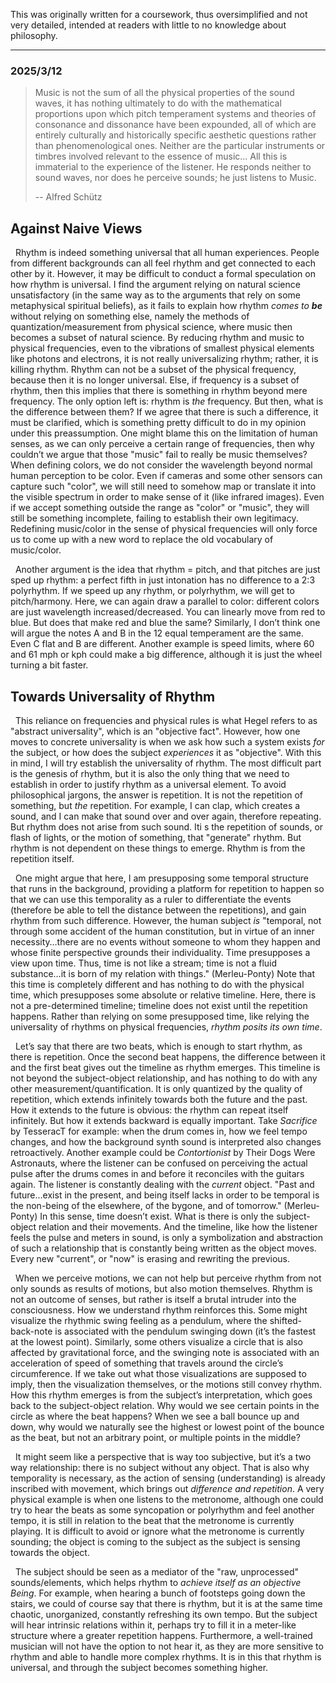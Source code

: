 This was originally written for a coursework, thus oversimplified and not very detailed, intended at readers with little to no knowledge about philosophy.

---
### 2025/3/12

>Music is not the sum of all the physical properties of the sound waves, it has nothing ultimately to do with the mathematical proportions upon which pitch temperament systems and theories of consonance and dissonance have been expounded, all of which are entirely culturally and historically specific aesthetic questions rather than phenomenological ones. Neither are the particular instruments or timbres involved relevant to the essence of music... All this is immaterial to the experience of the listener. He responds neither to sound waves, nor does he perceive sounds; he just listens to Music. 
>
>-- Alfred Schütz

## Against Naive Views
&nbsp;&nbsp;Rhythm is indeed something universal that all human experiences. People from different backgrounds can all feel rhythm and get connected to each other by it. However, it may be difficult to conduct a formal speculation on how rhythm is universal. I find the argument relying on natural science unsatisfactory (in the same way as to the arguments that rely on some metaphysical spiritual beliefs), as it fails to explain how rhythm *comes to **be*** without relying on something else, namely the methods of quantization/measurement from physical science, where music then becomes a subset of natural science. By reducing rhythm and music to physical frequencies, even to the vibrations of smallest physical elements like photons and electrons, it is not really universalizing rhythm; rather, it is killing rhythm. Rhythm can not be a subset of the physical frequency, because then it is no longer universal. Else, if frequency is a subset of rhythm, then this implies that there is something in rhythm beyond mere frequency. The only option left is: rhythm is *the* frequency. But then, what is the difference between them? If we agree that there is such a difference, it must be clarified, which is something pretty difficult to do in my opinion under this preassumption. One might blame this on the limitation of human senses, as we can only perceive a certain range of frequencies,  then why couldn’t we argue that those "music" fail to really be music themselves? When defining colors, we do not consider the wavelength beyond normal human perception to be color. Even if cameras and some other sensors can capture such "color", we will still need to somehow map or translate it into the visible spectrum in order to make sense of it (like infrared images). Even if we accept something outside the range as "color" or "music", they will still be something incomplete, failing to establish their own legitimacy. Redefining music/color in the sense of physical frequencies will only force us to come up with a new word to replace the old vocabulary of music/color. 

&nbsp;&nbsp;Another argument is the idea that rhythm = pitch, and that pitches are just sped up rhythm: a perfect fifth in just intonation has no difference to a 2:3 polyrhythm. If we speed up any rhythm, or polyrhythm, we will get to pitch/harmony. Here, we can again draw a parallel to color: different colors are just wavelength increased/decreased. You can linearly move from red to blue. But does that make red and blue the same? Similarly, I don’t think one will argue the notes A and B in the 12 equal temperament are the same. Even C flat and B are different. Another example is speed limits, where 60 and 61 mph or kph could make a big difference, although it is just the wheel turning a bit faster. 

## Towards Universality of Rhythm
&nbsp;&nbsp;This reliance on frequencies and physical rules is what Hegel refers to as "abstract universality", which is an "objective fact". However, how one moves to concrete universality is when we ask how such a system exists *for* the subject, or how does the subject *experiences* it as "objective". With this in mind, I will try establish the universality of rhythm. The most difficult part is the genesis of rhythm, but it is also the only thing that we need to establish in order to justify rhythm as a universal element. To avoid philosophical jargons, the answer is repetition. It is not the repetition of something, but *the* repetition. For example, I can clap, which creates a sound, and I can make that sound over and over again, therefore repeating. But rhythm does not arise from such sound. Iti s the repetition of sounds, or flash of lights, or the motion of something, that "generate" rhythm. But rhythm is not dependent on these things to emerge. Rhythm is from the repetition itself. 

&nbsp;&nbsp;One might argue that here, I am presupposing some temporal structure that runs in the background, providing a platform for repetition to happen so that we can use this temporality as a ruler to differentiate the events (therefore be able to tell the distance between the repetitions), and gain rhythm from such difference. However, the human subject *is* "temporal, not through some accident of the human constitution, but in virtue of an inner necessity…there are no events without someone to whom they happen and whose finite perspective grounds their individuality. Time presupposes a view upon time. Thus, time is not like a stream; time is not a fluid substance…it is born of my relation with things." (Merleu-Ponty) Note that this time is completely different and has nothing to do with the physical time, which presupposes some absolute or relative timeline. Here, there is not a pre-determined timeline; timeline does not exist until the repetition happens. Rather than relying on some presupposed time, like relying the universality of rhythms on physical frequencies, *rhythm posits its own time*.

&nbsp;&nbsp;Let’s say that there are two beats, which is enough to start rhythm, as there is repetition. Once the second beat happens, the difference between it and the first beat gives out the timeline as rhythm emerges. This timeline is not beyond the subject-object relationship, and has nothing to do with any other measurement/quantification. It is only quantized by the quality of repetition, which extends infinitely towards both the future and the past. How it extends to the future is obvious: the rhythm can repeat itself infinitely. But how it extends backward is equally important. Take *Sacrifice* by TesseracT for example: when the drum comes in, how we feel tempo changes, and how the background synth sound is interpreted also changes retroactively. Another example could be *Contortionist* by Their Dogs Were Astronauts, where the listener can be confused on perceiving the actual pulse after the drums comes in and before it reconciles with the guitars again. The listener is constantly dealing with the *current* object. "Past and future…exist in the present, and being itself lacks in order to be temporal is the non-being of the elsewhere, of the bygone, and of tomorrow." (Merleu-Ponty) In this sense, time doesn’t exist. What is there is only the subject-object relation and their movements. And the timeline, like how the listener feels the pulse and meters in sound, is only a symbolization and abstraction of such a relationship that is constantly being written as the object moves. Every new "current", or "now" is erasing and rewriting the previous. 

&nbsp;&nbsp;When we perceive motions, we can not help but perceive rhythm from not only sounds as results of motions, but also motion themselves. Rhythm is not an outcome of senses, but rather is itself a brutal intruder into the consciousness. How we understand rhythm reinforces this. Some might visualize the rhythmic swing feeling as a pendulum, where the shifted-back-note is associated with the pendulum swinging down (it’s the fastest at the lowest point). Similarly, some others visualize a circle that is also affected by gravitational force, and the swinging note is associated with an acceleration of speed of something that travels around the circle’s circumference. If we take out what those visualizations are supposed to imply, then the visualization themselves, or the motions still convey rhythm. How this rhythm emerges is from the subject’s interpretation, which goes back to the subject-object relation. Why would we see certain points in the circle as where the beat happens? When we see a ball bounce up and down, why would we naturally see the highest or lowest point of the bounce as the beat, but not an arbitrary point, or multiple points in the middle? 

&nbsp;&nbsp;It might seem like a perspective that is way too subjective, but it’s a two way relationship: there is no subject without any object. That is also why temporality is necessary, as the action of sensing (understanding) is already inscribed with movement, which brings out *difference and repetition*. A very physical example is when one listens to the metronome, although one could try to hear the beats as some syncopation or polyrhythm and feel another tempo, it is still in relation to the beat that the metronome is currently playing. It is difficult to avoid or ignore what the metronome is currently sounding; the object is coming to the subject as the subject is sensing towards the object. 

&nbsp;&nbsp;The subject should be seen as a mediator of the "raw, unprocessed" sounds/elements, which helps rhythm to *achieve itself as an objective Being*. For example, when hearing a bunch of footsteps going down the stairs, we could of course say that there is rhythm, but it is at the same time chaotic, unorganized, constantly refreshing its own tempo. But the subject will hear intrinsic relations within it, perhaps try to fill it in a meter-like structure where a greater repetition happens. Furthermore, a well-trained musician will not have the option to not hear it, as they are more sensitive to rhythm and able to handle more complex rhythms. It is in this that rhythm is universal, and through the subject becomes something higher.
